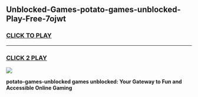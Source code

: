 
## Unblocked-Games-potato-games-unblocked-Play-Free-7ojwt
<h3>
<a href="https://premium76.site?title=potato-games-unblocked&ref=15A">CLICK TO PLAY</a></h3>
<hr>

<h3>
<a href="https://premium76.site?title=potato-games-unblocked&ref=15A">CLICK 2 PLAY</a>
  
</h3>

<a href="https://premium76.site?title=potato-games-unblocked&ref=15A"><img src="https://clearcache.store/games.png"></a>


**potato-games-unblocked games unblocked: Your Gateway to Fun and Accessible Online Gaming**
